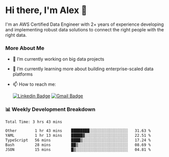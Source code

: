 # Hi there, I'm Alex  👋

I'm an AWS Certified Data Engineer with 2+ years of experience developing and implementing robust data solutions to connect the right people with the right data. 

### More About Me

- 🔭 I’m currently working on big data projects
- 🌱 I’m currently learning more about building enterprise-scaled data platforms
- 📫 How to reach me:

  [![Linkedin Badge](https://img.shields.io/badge/LinkedIn-0077B5?style=for-the-badge&logo=linkedin&logoColor=white)](https://www.linkedin.com/in/itsalexchen) [![Gmail Badge](https://img.shields.io/badge/Gmail-D14836?style=for-the-badge&logo=gmail&logoColor=white)](mailto:itsalexchen@gmail.com)




### 📊 Weekly Development Breakdown
<!--START_SECTION:waka-->

```txt
Total Time: 3 hrs 43 mins

Other        1 hr 43 mins    ████████░░░░░░░░░░░░░░░░░   31.63 %
YAML         1 hr 13 mins    █████▓░░░░░░░░░░░░░░░░░░░   22.51 %
TypeScript   56 mins         ████▒░░░░░░░░░░░░░░░░░░░░   17.24 %
Bash         28 mins         ██▒░░░░░░░░░░░░░░░░░░░░░░   08.69 %
JSON         15 mins         █▒░░░░░░░░░░░░░░░░░░░░░░░   04.81 %
```

<!--END_SECTION:waka-->
